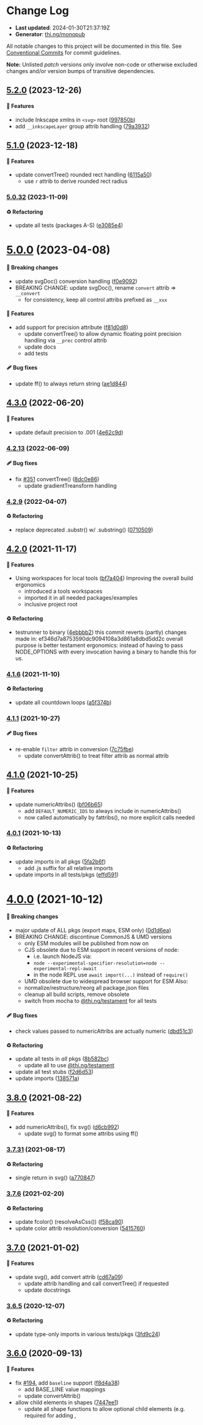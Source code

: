 # Change Log

- **Last updated**: 2024-01-30T21:37:19Z
- **Generator**: [thi.ng/monopub](https://thi.ng/monopub)

All notable changes to this project will be documented in this file.
See [Conventional Commits](https://conventionalcommits.org/) for commit guidelines.

**Note:** Unlisted _patch_ versions only involve non-code or otherwise excluded changes
and/or version bumps of transitive dependencies.

## [5.2.0](https://github.com/thi-ng/umbrella/tree/@thi.ng/hiccup-svg@5.2.0) (2023-12-26)

#### 🚀 Features

- include Inkscape xmlns in `<svg>` root ([997850b](https://github.com/thi-ng/umbrella/commit/997850b))
- add `__inkscapeLayer` group attrib handling ([79a3932](https://github.com/thi-ng/umbrella/commit/79a3932))

## [5.1.0](https://github.com/thi-ng/umbrella/tree/@thi.ng/hiccup-svg@5.1.0) (2023-12-18)

#### 🚀 Features

- update convertTree() rounded rect handling ([6115a50](https://github.com/thi-ng/umbrella/commit/6115a50))
  - use `r` attrib to derive rounded rect radius

### [5.0.32](https://github.com/thi-ng/umbrella/tree/@thi.ng/hiccup-svg@5.0.32) (2023-11-09)

#### ♻️ Refactoring

- update all tests (packages A-S) ([e3085e4](https://github.com/thi-ng/umbrella/commit/e3085e4))

# [5.0.0](https://github.com/thi-ng/umbrella/tree/@thi.ng/hiccup-svg@5.0.0) (2023-04-08)

#### 🛑 Breaking changes

- update svgDoc() conversion handling ([f0e9092](https://github.com/thi-ng/umbrella/commit/f0e9092))
- BREAKING CHANGE: update svgDoc(), rename `convert` attrib => `__convert`
  - for consistency, keep all control attribs prefixed as `__xxx`

#### 🚀 Features

- add support for precision attribute ([f81d0d8](https://github.com/thi-ng/umbrella/commit/f81d0d8))
  - update convertTree() to allow dynamic floating point precision
    handling via `__prec` control attrib
  - update docs
  - add tests

#### 🩹 Bug fixes

- update ff() to always return string ([ae1d844](https://github.com/thi-ng/umbrella/commit/ae1d844))

## [4.3.0](https://github.com/thi-ng/umbrella/tree/@thi.ng/hiccup-svg@4.3.0) (2022-06-20)

#### 🚀 Features

- update default precision to .001 ([4e62c9d](https://github.com/thi-ng/umbrella/commit/4e62c9d))

### [4.2.13](https://github.com/thi-ng/umbrella/tree/@thi.ng/hiccup-svg@4.2.13) (2022-06-09)

#### 🩹 Bug fixes

- fix [#351](https://github.com/thi-ng/umbrella/issues/351) convertTree() ([8dc0e86](https://github.com/thi-ng/umbrella/commit/8dc0e86))
  - update gradientTreansform handling

### [4.2.9](https://github.com/thi-ng/umbrella/tree/@thi.ng/hiccup-svg@4.2.9) (2022-04-07)

#### ♻️ Refactoring

- replace deprecated .substr() w/ .substring() ([0710509](https://github.com/thi-ng/umbrella/commit/0710509))

## [4.2.0](https://github.com/thi-ng/umbrella/tree/@thi.ng/hiccup-svg@4.2.0) (2021-11-17)

#### 🚀 Features

- Using workspaces for local tools ([bf7a404](https://github.com/thi-ng/umbrella/commit/bf7a404))
  Improving the overall build ergonomics
  - introduced a tools workspaces
  - imported it in all needed packages/examples
  - inclusive project root

#### ♻️ Refactoring

- testrunner to binary ([4ebbbb2](https://github.com/thi-ng/umbrella/commit/4ebbbb2))
  this commit reverts (partly) changes made in:
  ef346d7a8753590dc9094108a3d861a8dbd5dd2c
  overall purpose is better testament ergonomics:
  instead of having to pass NODE_OPTIONS with every invocation
  having a binary to handle this for us.

### [4.1.6](https://github.com/thi-ng/umbrella/tree/@thi.ng/hiccup-svg@4.1.6) (2021-11-10)

#### ♻️ Refactoring

- update all countdown loops ([a5f374b](https://github.com/thi-ng/umbrella/commit/a5f374b))

### [4.1.1](https://github.com/thi-ng/umbrella/tree/@thi.ng/hiccup-svg@4.1.1) (2021-10-27)

#### 🩹 Bug fixes

- re-enable `filter` attrib in conversion ([7c75fbe](https://github.com/thi-ng/umbrella/commit/7c75fbe))
  - update convertAttrib() to treat filter attrib as normal attrib

## [4.1.0](https://github.com/thi-ng/umbrella/tree/@thi.ng/hiccup-svg@4.1.0) (2021-10-25)

#### 🚀 Features

- update numericAttribs() ([bf06b65](https://github.com/thi-ng/umbrella/commit/bf06b65))
  - add `DEFAULT_NUMERIC_IDS` to always include in numericAttribs()
  - now called automatically by fattribs(), no more explicit calls needed

### [4.0.1](https://github.com/thi-ng/umbrella/tree/@thi.ng/hiccup-svg@4.0.1) (2021-10-13)

#### ♻️ Refactoring

- update imports in all pkgs ([5fa2b6f](https://github.com/thi-ng/umbrella/commit/5fa2b6f))
  - add .js suffix for all relative imports
- update imports in all tests/pkgs ([effd591](https://github.com/thi-ng/umbrella/commit/effd591))

# [4.0.0](https://github.com/thi-ng/umbrella/tree/@thi.ng/hiccup-svg@4.0.0) (2021-10-12)

#### 🛑 Breaking changes

- major update of ALL pkgs (export maps, ESM only) ([0d1d6ea](https://github.com/thi-ng/umbrella/commit/0d1d6ea))
- BREAKING CHANGE: discontinue CommonJS & UMD versions
  - only ESM modules will be published from now on
  - CJS obsolete due to ESM support in recent versions of node:
    - i.e. launch NodeJS via:
    - `node --experimental-specifier-resolution=node --experimental-repl-await`
    - in the node REPL use `await import(...)` instead of `require()`
  - UMD obsolete due to widespread browser support for ESM
  Also:
  - normalize/restructure/reorg all package.json files
  - cleanup all build scripts, remove obsolete
  - switch from mocha to [@thi.ng/testament](https://github.com/thi-ng/umbrella/tree/main/packages/testament) for all tests

#### 🩹 Bug fixes

- check values passed to numericAttribs are actually numeric ([dbd51c3](https://github.com/thi-ng/umbrella/commit/dbd51c3))

#### ♻️ Refactoring

- update all tests in _all_ pkgs ([8b582bc](https://github.com/thi-ng/umbrella/commit/8b582bc))
  - update all to use [@thi.ng/testament](https://github.com/thi-ng/umbrella/tree/main/packages/testament)
- update all test stubs ([f2d6d53](https://github.com/thi-ng/umbrella/commit/f2d6d53))
- update imports ([138571a](https://github.com/thi-ng/umbrella/commit/138571a))

## [3.8.0](https://github.com/thi-ng/umbrella/tree/@thi.ng/hiccup-svg@3.8.0) (2021-08-22)

#### 🚀 Features

- add numericAttribs(), fix svg() ([d6cb992](https://github.com/thi-ng/umbrella/commit/d6cb992))
  - update svg() to format some attribs using ff()

### [3.7.31](https://github.com/thi-ng/umbrella/tree/@thi.ng/hiccup-svg@3.7.31) (2021-08-17)

#### ♻️ Refactoring

- single return in svg() ([a770847](https://github.com/thi-ng/umbrella/commit/a770847))

### [3.7.6](https://github.com/thi-ng/umbrella/tree/@thi.ng/hiccup-svg@3.7.6) (2021-02-20)

#### ♻️ Refactoring

- update fcolor() (resolveAsCss()) ([f58ca90](https://github.com/thi-ng/umbrella/commit/f58ca90))
- update color attrib resolution/conversion ([5415760](https://github.com/thi-ng/umbrella/commit/5415760))

## [3.7.0](https://github.com/thi-ng/umbrella/tree/@thi.ng/hiccup-svg@3.7.0) (2021-01-02)

#### 🚀 Features

- update svg(), add convert attrib ([cd67a09](https://github.com/thi-ng/umbrella/commit/cd67a09))
  - update attrib handling and call convertTree() if requested
  - update docstrings

### [3.6.5](https://github.com/thi-ng/umbrella/tree/@thi.ng/hiccup-svg@3.6.5) (2020-12-07)

#### ♻️ Refactoring

- update type-only imports in various tests/pkgs ([3fd9c24](https://github.com/thi-ng/umbrella/commit/3fd9c24))

## [3.6.0](https://github.com/thi-ng/umbrella/tree/@thi.ng/hiccup-svg@3.6.0) (2020-09-13)

#### 🚀 Features

- fix [#194](https://github.com/thi-ng/umbrella/issues/194), add `baseline` support ([f8d4a38](https://github.com/thi-ng/umbrella/commit/f8d4a38))
  - add BASE_LINE value mappings
  - update convertAttrib()
- allow child elements in shapes ([7447ee1](https://github.com/thi-ng/umbrella/commit/7447ee1))
  - update all shape functions to allow optional child elements
    (e.g. required for adding <animate>, <title>, <desc> etc.)
- fix/update convertTree() ([997dbf6](https://github.com/thi-ng/umbrella/commit/997dbf6))
  - add support for child elements within shapes (do not traverse!)
  - treat <a> as group-like element (do traverse children!)
  - add support for nullish elements in shape tree (skip)
- update ff() formatter (int check) ([609d278](https://github.com/thi-ng/umbrella/commit/609d278))
  - add integer check and use as is if true (improves result filesize)

## [3.5.0](https://github.com/thi-ng/umbrella/tree/@thi.ng/hiccup-svg@3.5.0) (2020-07-02)

#### 🚀 Features

- update deps, update xmlns import ([aab66bb](https://github.com/thi-ng/umbrella/commit/aab66bb))

#### 🩹 Bug fixes

- update XML ns imports ([32bd8d7](https://github.com/thi-ng/umbrella/commit/32bd8d7))

### [3.4.2](https://github.com/thi-ng/umbrella/tree/@thi.ng/hiccup-svg@3.4.2) (2020-02-25)

#### ♻️ Refactoring

- fix [#197](https://github.com/thi-ng/umbrella/issues/197), update points() ([89f6c36](https://github.com/thi-ng/umbrella/commit/89f6c36))
- update imports ([eda42ed](https://github.com/thi-ng/umbrella/commit/eda42ed))

## [3.4.0](https://github.com/thi-ng/umbrella/tree/@thi.ng/hiccup-svg@3.4.0) (2020-01-24)

#### 🚀 Features

- add packedPoints(), update convertTree() ([67be25e](https://github.com/thi-ng/umbrella/commit/67be25e))

### [3.3.2](https://github.com/thi-ng/umbrella/tree/@thi.ng/hiccup-svg@3.3.2) (2019-11-09)

#### 🩹 Bug fixes

- fix [#142](https://github.com/thi-ng/umbrella/issues/142), add missing exports (ellipse, image) ([1bd7f64](https://github.com/thi-ng/umbrella/commit/1bd7f64))

## [3.3.0](https://github.com/thi-ng/umbrella/tree/@thi.ng/hiccup-svg@3.3.0) (2019-08-21)

#### 🚀 Features

- update polyline(), add fill: none default ([cff9e30](https://github.com/thi-ng/umbrella/commit/cff9e30))

#### 🩹 Bug fixes

- convertAttrib() arg order ([8b48a27](https://github.com/thi-ng/umbrella/commit/8b48a27))

#### ♻️ Refactoring

- update fcolor(), extract buildTransform() ([101bb94](https://github.com/thi-ng/umbrella/commit/101bb94))
  - re-use resolveAsCSS()
- update convertAttribs ([9cc6849](https://github.com/thi-ng/umbrella/commit/9cc6849))
- update points(), extract buildShape() ([e01fae3](https://github.com/thi-ng/umbrella/commit/e01fae3))

### [3.2.2](https://github.com/thi-ng/umbrella/tree/@thi.ng/hiccup-svg@3.2.2) (2019-07-12)

#### 🩹 Bug fixes

- update points(), use centered rects ([c7d6aaa](https://github.com/thi-ng/umbrella/commit/c7d6aaa))

## [3.2.0](https://github.com/thi-ng/umbrella/tree/@thi.ng/hiccup-svg@3.2.0) (2019-07-07)

#### 🚀 Features

- enable TS strict compiler flags (refactor) ([3143141](https://github.com/thi-ng/umbrella/commit/3143141))

#### ♻️ Refactoring

- address TS strictNullChecks flag ([9a1b92e](https://github.com/thi-ng/umbrella/commit/9a1b92e))

### [3.1.7](https://github.com/thi-ng/umbrella/tree/@thi.ng/hiccup-svg@3.1.7) (2019-02-27)

#### 🩹 Bug fixes

- update convert() image (new arg order in hdom-canvas) ([b206cff](https://github.com/thi-ng/umbrella/commit/b206cff))

## [3.1.0](https://github.com/thi-ng/umbrella/tree/@thi.ng/hiccup-svg@3.1.0) (2019-01-22)

#### 🚀 Features

- add color dep, add attrib conversion for all elements ([7f6011e](https://github.com/thi-ng/umbrella/commit/7f6011e))
  - fix "rect" size handling in convertTree(), revert back to individual
    width/height values
  - add [@thi.ng/color](https://github.com/thi-ng/umbrella/tree/main/packages/color) dependency
  - add fattrib() & fcolor() helpers
  - update & move convertTransforms => ftransforms()
  - update attrib handling for all elements

# [3.0.0](https://github.com/thi-ng/umbrella/tree/@thi.ng/hiccup-svg@3.0.0) (2019-01-21)

#### 🛑 Breaking changes

- update package build scripts & outputs, imports in ~50 packages ([b54b703](https://github.com/thi-ng/umbrella/commit/b54b703))
- BREAKING CHANGE: enabled multi-outputs (ES6 modules, CJS, UMD)
  - build scripts now first build ES6 modules in package root, then call
    `scripts/bundle-module` to build minified CJS & UMD bundles in `/lib`
  - all imports MUST be updated to only refer to package level
    (not individual files anymore). tree shaking in user land will get rid of
    all unused imported symbols.

#### 🚀 Features

- add ellipse shape type, update convert() ([a39811c](https://github.com/thi-ng/umbrella/commit/a39811c))

#### 🩹 Bug fixes

- convert path arc segment axis theta to degrees ([370f928](https://github.com/thi-ng/umbrella/commit/370f928))

### [2.0.5](https://github.com/thi-ng/umbrella/tree/@thi.ng/hiccup-svg@2.0.5) (2018-11-06)

#### 🚀 Features

- add toHiccup() support in convertTree() ([e197f90](https://github.com/thi-ng/umbrella/commit/e197f90))

#### ♻️ Refactoring

- update convertTransforms(), update formatting ([3713c02](https://github.com/thi-ng/umbrella/commit/3713c02))

### [2.0.4](https://github.com/thi-ng/umbrella/tree/@thi.ng/hiccup-svg@2.0.4) (2018-10-21)

#### 🩹 Bug fixes

- fix arc segment handling ([85426d9](https://github.com/thi-ng/umbrella/commit/85426d9))

# [1.0.0](https://github.com/thi-ng/umbrella/tree/@thi.ng/hiccup-svg@1.0.0) (2018-05-13)

#### 🛑 Breaking changes

- rename svgdoc => svg ([396faec](https://github.com/thi-ng/umbrella/commit/396faec))
- BREAKING CHANGE: rename svgdoc => svg
- resolve [#19](https://github.com/thi-ng/umbrella/issues/19), update readme, add invocation notes ([dc77540](https://github.com/thi-ng/umbrella/commit/dc77540))
- BREAKING CHANGE: technically identical to previous version, however
  due to breaking changes and new context support in [@thi.ng/hiccup](https://github.com/thi-ng/umbrella/tree/main/packages/hiccup),
  SVG functions MUST be invoked directly now and do not support lazy
  evaluation anymore. see notice in readme.

### [0.2.11](https://github.com/thi-ng/umbrella/tree/@thi.ng/hiccup-svg@0.2.11) (2018-05-10)

#### ♻️ Refactoring

- update deps & imports in all packages due to [@thi.ng/api](https://github.com/thi-ng/umbrella/tree/main/packages/api) split ([bc45636](https://github.com/thi-ng/umbrella/commit/bc45636))

### [0.2.1](https://github.com/thi-ng/umbrella/tree/@thi.ng/hiccup-svg@0.2.1) (2018-04-09)

#### 🩹 Bug fixes

- path(), update add null check for points() ([b9d9a49](https://github.com/thi-ng/umbrella/commit/b9d9a49))

## [0.2.0](https://github.com/thi-ng/umbrella/tree/@thi.ng/hiccup-svg@0.2.0) (2018-04-08)

#### 🚀 Features

- re-add svg fns as new [@thi.ng/hiccup-svg](https://github.com/thi-ng/umbrella/tree/main/packages/hiccup-svg) package ([afccabd](https://github.com/thi-ng/umbrella/commit/afccabd))
  - split existing source file into (mostly) single-fn modules
  - minor refactoring
